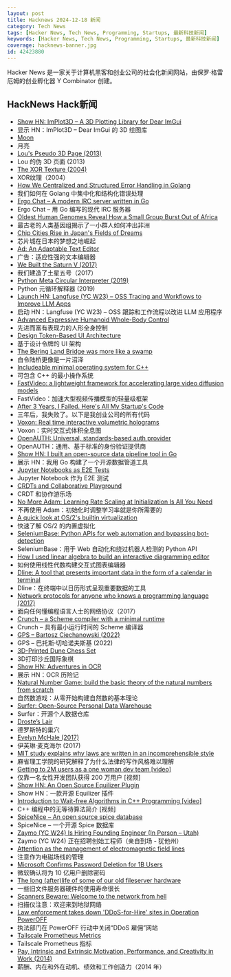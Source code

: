 ```yaml
---
layout: post
title: Hacknews 2024-12-18 新闻
category: Tech News
tags: [Hacker News, Tech News, Programming, Startups, 最新科技新闻]
keywords: [Hacker News, Tech News, Programming, Startups, 最新科技新闻]
coverage: hacknews-banner.jpg
id: 42423880
---
```


Hacker News 是一家关于计算机黑客和创业公司的社会化新闻网站，由保罗·格雷厄姆的创业孵化器 Y Combinator 创建。

## HackNews Hack新闻

- [Show HN: ImPlot3D – A 3D Plotting Library for Dear ImGui](https://github.com/brenocq/implot3d)
- 显示 HN：ImPlot3D – Dear ImGui 的 3D 绘图库
- [Moon](https://ciechanow.ski/moon/)
- 月亮
- [Lou's Pseudo 3D Page (2013)](http://www.extentofthejam.com/pseudo/)
- Lou 的伪 3D 页面 (2013)
- [The XOR Texture (2004)](https://lodev.org/cgtutor/xortexture.html)
- XOR纹理（2004）
- [How We Centralized and Structured Error Handling in Golang](https://olivernguyen.io/w/namespace.error/)
- 我们如何在 Golang 中集中化和结构化错误处理
- [Ergo Chat – A modern IRC server written in Go](https://github.com/ergochat/ergo)
- Ergo Chat – 用 Go 编写的现代 IRC 服务器
- [Oldest Human Genomes Reveal How a Small Group Burst Out of Africa](https://www.nytimes.com/2024/12/12/science/oldest-human-genomes-lrj-neanderthals.html)
- 最古老的人类基因组揭示了一小群人如何冲出非洲
- [Chip Cities Rise in Japan's Fields of Dreams](https://www.bloomberg.com/opinion/features/2024-12-11/chip-cities-rise-in-japan-s-fields-of-dreams)
- 芯片城在日本的梦想之地崛起
- [Ad: An Adaptable Text Editor](https://github.com/sminez/ad)
- 广告：适应性强的文本编辑器
- [We Built the Saturn V (2017)](https://www.smithsonianmag.com/air-space-magazine/we-built-saturn-v-180964759/)
- 我们建造了土星五号（2017）
- [Python Meta Circular Interpreter (2019)](https://rahul.gopinath.org/post/2019/12/07/python-mci/)
- Python 元循环解释器 (2019)
- [Launch HN: Langfuse (YC W23) – OSS Tracing and Workflows to Improve LLM Apps](https://github.com/langfuse/langfuse)
- 启动 HN：Langfuse (YC W23) – OSS 跟踪和工作流程以改进 LLM 应用程序
- [Advanced Expressive Humanoid Whole-Body Control](https://exbody2.github.io/)
- 先进而富有表现力的人形全身控制
- [Design Token-Based UI Architecture](https://martinfowler.com/articles/design-token-based-ui-architecture.html)
- 基于设计令牌的 UI 架构
- [The Bering Land Bridge was more like a swamp](https://gizmodo.com/the-famous-bering-land-bridge-was-more-like-a-swamp-geologists-say-2000539043)
- 白令陆桥更像是一片沼泽
- [Includeable minimal operating system for C++](https://www.includeos.org/)
- 可包含 C++ 的最小操作系统
- [FastVideo: a lightweight framework for accelerating large video diffusion models](https://github.com/hao-ai-lab/FastVideo)
- FastVideo：加速大型视频传播模型的轻量级框架
- [After 3 Years, I Failed. Here's All My Startup's Code](https://dylanhuang.com/blog/closing-my-startup/)
- 三年后，我失败了。以下是我创业公司的所有代码
- [Voxon: Real time interactive volumetric holograms](https://www.voxon.co)
- Voxon：实时交互式体积全息图
- [OpenAUTH: Universal, standards-based auth provider](https://openauth.js.org/)
- OpenAUTH：通用、基于标准的身份验证提供商
- [Show HN: I built an open-source data pipeline tool in Go](https://github.com/bruin-data/bruin)
- 展示 HN：我用 Go 构建了一个开源数据管道工具
- [Jupyter Notebooks as E2E Tests](https://rakhim.exotext.com/jupyter-notebooks-as-e2e-tests)
- Jupyter Notebook 作为 E2E 测试
- [CRDTs and Collaborative Playground](https://www.cerbos.dev/blog/crdts-and-collaborative-playground)
- CRDT 和协作游乐场
- [No More Adam: Learning Rate Scaling at Initialization Is All You Need](https://arxiv.org/abs/2412.11768)
- 不再使用 Adam：初始化时调整学习率就是你所需要的
- [A quick look at OS/2's builtin virtualization](https://www.uninformativ.de/blog/postings/2024-12-13/0/POSTING-en.html)
- 快速了解 OS/2 的内置虚拟化
- [SeleniumBase: Python APIs for web automation and bypassing bot-detection](https://github.com/seleniumbase/SeleniumBase)
- SeleniumBase：用于 Web 自动化和绕过机器人检测的 Python API
- [How I used linear algebra to build an interactive diagramming editor](https://medium.com/@ivan.ishubin/how-i-used-linear-algebra-to-build-an-interactive-diagramming-editor-and-why-matrix-math-is-d5bd552f2e8d)
- 如何使用线性代数构建交互式图表编辑器
- [Dline: A tool that presents important data in the form of a calendar in terminal](https://github.com/jazz-it/dline)
- Dline：在终端中以日历形式呈现重要数据的工具
- [Network protocols for anyone who knows a programming language (2017)](https://www.destroyallsoftware.com/compendium/network-protocols?share_key=97d3ba4c24d21147)
- 面向任何懂编程语言人士的网络协议（2017）
- [Crunch – a Scheme compiler with a minimal runtime](https://www.more-magic.net/posts/crunch.html)
- Crunch – 具有最小运行时间的 Scheme 编译器
- [GPS – Bartosz Ciechanowski (2022)](https://ciechanow.ski/gps/)
- GPS – 巴托斯·切哈诺夫斯基 (2022)
- [3D-Printed Dune Chess Set](https://parametric-architecture.com/3d-printed-dune-chess-set-by-rory-noble-turner/)
- 3D打印沙丘国际象棋
- [Show HN: Adventures in OCR](https://blog.medusis.com/38_Adventures+in+OCR.html)
- 展示 HN：OCR 历险记
- [Natural Number Game: build the basic theory of the natural numbers from scratch](https://adam.math.hhu.de/#/g/leanprover-community/NNG4)
- 自然数游戏：从零开始构建自然数的基本理论
- [Surfer: Open-Source Personal Data Warehouse](https://github.com/Surfer-Org/Protocol)
- Surfer：开源个人数据仓库
- [Droste’s Lair](https://vezwork.github.io/drostes-lair-post/)
- 德罗斯特的巢穴
- [Evelyn McHale (2017)](http://www.codex99.com/photography/43.html)
- 伊芙琳·麦克海尔 (2017)
- [MIT study explains why laws are written in an incomprehensible style](https://news.mit.edu/2024/mit-study-explains-laws-incomprehensible-writing-style-0819)
- 麻省理工学院的研究解释了为什么法律的写作风格难以理解
- [Getting to 2M users as a one woman dev team [video]](https://brightonruby.com/2024/getting-to-2-million-users-as-a-one-woman-dev-team/)
- 仅靠一名女性开发团队获得 200 万用户 [视频]
- [Show HN: An Open Source Equilizer Plugin](https://github.com/ashafq/a5eq.lv2)
- Show HN：一款开源 Equilizer 插件
- [Introduction to Wait-free Algorithms in C++ Programming [video]](https://www.youtube.com/watch?v=kPh8pod0-gk)
- C++ 编程中的无等待算法简介 [视频]
- [SpiceNice – An open source spice database](https://tderflinger.com/en/spicenice-open-source-culinary-spice-database)
- SpiceNice – 一个开源 Spice 数据库
- [Zaymo (YC W24) Is Hiring Founding Engineer (In Person – Utah)](https://www.ycombinator.com/companies/zaymo/jobs/xGeVSF8-founding-engineer)
- Zaymo (YC W24) 正在招聘创始工程师（亲自到场 - 犹他州）
- [Attention as the management of electromagnetic field lines](https://qualiacomputing.com/2024/11/29/on-attention-as-the-management-of-electromagnetic-field-lines/)
- 注意作为电磁场线的管理
- [Microsoft Confirms Password Deletion for 1B Users](https://www.forbes.com/sites/zakdoffman/2024/12/13/microsoft-confirms-password-deletion-for-1-billion-users-attacks-up-200/)
- 微软确认将为 10 亿用户删除密码
- [The long (after)life of some of our old fileserver hardware](https://utcc.utoronto.ca/~cks/space/blog/sysadmin/FileserverHardwareReuse)
- 一些旧文件服务器硬件的使用寿命很长
- [Scanners Beware: Welcome to the network from hell](https://medium.com/sensorfu/scanners-beware-welcome-to-the-network-from-hell-86989f29f17b)
- 扫描仪注意：欢迎来到地狱网络
- [Law enforcement takes down 'DDoS-for-Hire' sites in Operation PowerOFF](https://www.scworld.com/news/law-enforcement-takes-down-27-ddos-for-hire-sites-in-operation-poweroff)
- 执法部门在 PowerOFF 行动中关闭“DDoS 雇佣”网站
- [Tailscale Prometheus Metrics](https://tailscale.com/blog/client-metrics)
- Tailscale Prometheus 指标
- [Pay, Intrinsic and Extrinsic Motivation, Performance, and Creativity in Work (2014)](https://www.researchgate.net/publication/271722745_Pay_Intrinsic_Motivation_Extrinsic_Motivation_Performance_and_Creativity_in_the_Workplace_Revisiting_Long-Held_Beliefs)
- 薪酬、内在和外在动机、绩效和工作创造力（2014 年）

